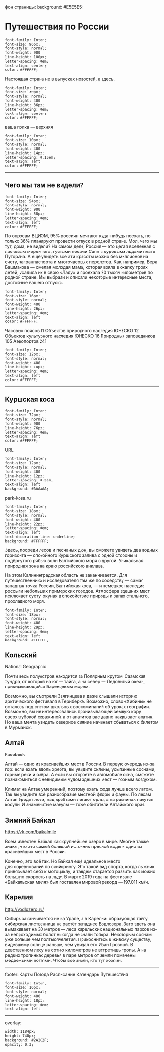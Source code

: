 фон страницы: background: #E5E5E5;

# Путешествия по России

    font-family: Inter;
    font-size: 96px;
    font-style: normal;
    font-weight: 900;
    line-height: 100px;
    letter-spacing: 0em;
    text-align: center;
    color: #FFFFFF;

Настоящая страна не в выпусках новостей, а здесь.

    font-family: Inter;
    font-size: 30px;
    font-style: normal;
    font-weight: 400;
    line-height: 36px;
    letter-spacing: 0em;
    text-align: center;
    color: #FFFFFF;

ваша полка — верхняя

    font-family: Inter;
    font-size: 10px;
    font-style: normal;
    font-weight: 400;
    line-height: 14px;
    letter-spacing: 0.15em;
    text-align: left;
    color: #FFFFFF;


***
## Чего мы там не видели?

    font-family: Inter;
    font-size: 54px;
    font-style: normal;
    font-weight: 900;
    line-height: 58px;
    letter-spacing: 0em;
    text-align: left;
    color: #FFFFFF;


По опросам ВЦИОМ, 95% россиян мечтают куда-нибудь поехать, но только 36% планируют провести отпуск в родной стране. Мол, чего мы тут, дома, не видели? На самом деле, Россия — это целая вселенная с ласковым морем юга, густыми лесами Саян и суровыми льдами плато Путорана. А ещё увидеть все эти красоты можно без миллионов на счету, загранпаспорта и многочасовых перелетов. Как, например, Вера Башмакова — смелая молодая мама, которая взяла в охапку троих детей, усадила их в свою «Ладу» и проехала 20 тысяч километров по родной стране. Мы выбрали и описали некоторые интересные места, достойные вашего отпуска.

    font-family: Inter;
    font-size: 16px;
    font-style: normal;
    font-weight: 400;
    line-height: 26px;
    letter-spacing: 0em;
    text-align: left;
    color: #FFFFFF;


Часовых поясов 11
Объектов природного наследия ЮНЕСКО 12
Объектов культурного наследия ЮНЕСКО 16
Природных заповедников 105
Аэропортов 241

    font-family: Inter;
    font-size: 12px;
    font-style: normal;
    font-weight: 400;
    line-height: 18px;
    letter-spacing: 0em;
    text-align: left;
    color: #FFFFFF;
***
## Куршская коса

    font-family: Inter;
    font-size: 72px;
    font-style: normal;
    font-weight: 900;
    line-height: 76px;
    letter-spacing: 0em;
    text-align: left;
    color: #FFFFFF;

URL

    font-family: Inter;
    font-size: 12px;
    font-style: normal;
    font-weight: 400;
    line-height: 12px;
    letter-spacing: 0.2em;
    text-align: left;
    background: #AAAAAA;

park-kosa.ru

    font-family: Inter;
    font-size: 18px;
    font-style: normal;
    font-weight: 400;
    line-height: 22px;
    letter-spacing: 0em;
    text-align: left;
    text-decoration-line: underline;
    background: #FFFFFF;

Здесь, посреди лесов и песчаных дюн, вы сможете увидеть два водных горизонта — спокойного Куршского залива с одной стороны и подёрнутого рябью волн Балтийского моря с другой. Уникальная природная зона на краю российского анклава.

На этом Калининградская область не заканчивается. Для путешественника и исследователя там же по соседству — самая западная точка России, Балтийская коса, — и немецкое наследие россыпи небольших приморских городов. Атмосфера здешних мест исключает суету, окуная в спокойствие природы и запах стального, прохладного моря.

    font-family: Inter;
    font-size: 18px;
    font-style: normal;
    font-weight: 400;
    line-height: 29px;
    letter-spacing: 0em;
    text-align: left;
    background: #FFFFFF;

## Кольский

National Geographic

Почти весь полуостров находится за Полярным кругом. Саамская тундра, от которой на юг —
тайга, а на север — Ледовитый океан, прикидывающийся Баренцевым морем.

Возможно, вы смотрели Звягинцева и даже слышали историю арктического фестиваля в Териберке. Возможно, слово «Хибины» не осталось под снегом школьных воспоминаний об уроках географии. Возможно, вы не интересовались пронизывающей земную кору сверхглубокой скважиной, а от апатитов вас давно накрывает апатия. Но ваша мечта увидеть северное сияние начинает сбываться с билетом
в Мурманск.

## Алтай

Facebook

Алтай — одно из красивейших мест в России.
В первую очередь из-за гор: если ехать вдоль хребта, вы увидите склоны, усыпанные соснами, горные реки и озёра. А если вы откроете в автомобиле окна, сможете познакомиться с невидимым чудом здешних мест — горным воздухом.

Климат на Алтае умеренный, поэтому ехать сюда лучше всего летом. Так вы увидите всё разнообразие местной флоры и фауны. По лесам Алтая бродят лоси, над хребтами летают орлы, а на равнинах пасутся косули. И знаменитые манулы — тоже обитатели Алтайского края.

## Зимний Байкал

https://vk.com/baikalmile

Всем известен Байкал как крупнейшее озеро
в мире. Многие также знают, что это самый большой источник пресной воды и одно из красивейших мест в России.

Конечно, это всё так. Но Байкал ещё идеальное место для соревнований по скийорингу. Это такой вид спорта, когда лыжник привязывает себя
к мотоциклу, и тандем старается развить как можно бóльшую скорость на льду. В марте 2019 года на фестивале «Байкальская миля» был поставлен мировой рекорд — 197.011 км/ч.

## Карелия

http://vodlozero.ru/

Сибирь заканчивается не на Урале, а в Карелии: образующая тайгу сибирская лиственница не растёт западнее Водлозера. Зато здесь она вымахивает на 30 метров — леса карельских национальных парков из-за непроходимых болот никогда не знали топора. Некоторым соснам уже больше чем полтысячелетия. Прикоснитесь к живому существу, видевшему солнце раньше, чем увидал его Иван Грозный.
В девственном лесу на сотню километров не встретишь тропы. А на редких тропинках деревья
в паре метров от земли помечены медвежьими когтями. Чтобы все знали, кто тут хозяин.
***
footer:
Карты
Погода
Расписание
Календарь
Путешествия

    font-family: Inter;
    font-size: 16px;
    font-style: normal;
    font-weight: 400;
    line-height: 18px;
    letter-spacing: 0em;
    text-align: left;
***

overlay:

    width: 1184px;
    height: 740px;
    background: #2A2C2F;
    opacity: 0.3;
